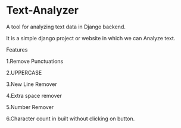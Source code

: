 # Text-Analyzer
A tool for analyzing text data in Django backend.

It is a simple django project or website in which we can Analyze text.

Features 

1.Remove Punctuations

2.UPPERCASE

3.New Line Remover

4.Extra space remover

5.Number Remover

6.Character count in built without clicking on button.


